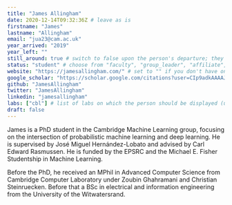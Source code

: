 ```yaml
---
title: "James Allingham"
date: 2020-12-14T09:32:36Z # leave as is
firstname: "James"
lastname: "Allingham"
email: "jua23@cam.ac.uk"
year_arrived: "2019"
year_left: ""
still_around: true # switch to false upon the person's departure; they will then appear as Alumnus
status: "student" # choose from "faculty", "group_leader", "affiliate", "postdoc", "student", "visitor", "support", "admin"
website: "https://jamesallingham.com/" # set to "" if you don't have one
google_scholar: "https://scholar.google.com/citations?user=CIp9adkAAAAJ&hl=en&oi=ao"
github: "JamesAllingham"
twitter: "JamesAllingham"
linkedin: "jamesallingham"
labs: ["cbl"] # list of labs on which the person should be displayed (use "cbl" to display on the main CBL website, and the PI's lastname (lowercase) for individual lab's websites, e.g. "hennequin")
draft: false
---
```


James is a PhD student in the Cambridge Machine Learning group, focusing on the intersection of probabilistic machine learning and deep learning. He is supervised by José Miguel Hernández-Lobato and advised by Carl Edward Rasmussen. He is funded by the EPSRC and the Michael E. Fisher Studentship in Machine Learning.

Before the PhD, he received an MPhil in Advanced Computer Science from Cambridge Computer Laboratory under Zoubin Ghahramani and Christian Steinruecken. Before that a BSc in electrical and information engineering from the University of the Witwatersrand. 
